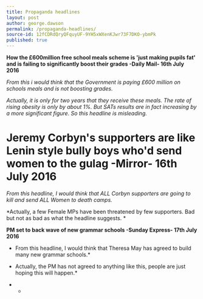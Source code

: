 ```yaml
---
title: Propaganda headlines
layout: post
author: george.dawson
permalink: /propaganda-headlines/
source-id: 12fCDRdQryQFquyUF-9YH5xWXenKJwr73F7DKO-ybmPk
published: true
---
```

**How the £600million free school meals scheme is 'just making pupils fat' and is failing to significantly boost their grades -Daily Mail- 16th July 2016**

*From this i would think that the Government is paying £600 million on schools meals and is not boosting grades.*

*Actually, it is only for two years that they receive these meals. The rate of rising obesity is only by about 1%. But SATs results are in fact increasing by a more significant figure. So this headline is misleading.*

# **Jeremy Corbyn's supporters are like Lenin style bully boys who'd send women to the gulag -Mirror- 16th July 2016**

*From this headline, I would think that ALL Corbyn supporters are going to kill and send ALL Women to death camps.*

*Actually, a few Female MPs have been threatened by few supporters. Bad but not as bad as what the headline suggests. *

**PM set to back wave of new grammar schools -Sunday Express- 17th July 2016**

*	From this headline, I would think that Theresa May has agreed to build many new grammar schools.*

*	Actually, the PM has not agreed to anything like this, people are just hoping this will happen.*

*	*

